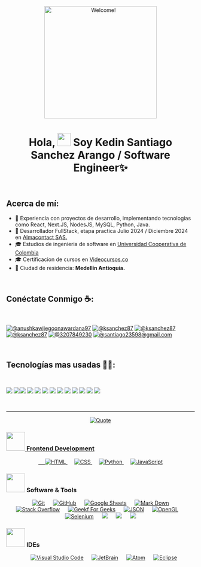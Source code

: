 <div align="center" width="50">

<img src="https://imgur.com/mQTO8GL.gif" alt="Welcome!" width="300"/>

</div>
<h1 align="center">Hola, <img src="https://media.giphy.com/media/hvRJCLFzcasrR4ia7z/giphy.gif" width="35"> Soy Kedin Santiago Sanchez Arango / Software Engineer✨</h1>
<br>

## Acerca de mí:

- 🏢 Experiencia con proyectos de desarrollo, implementando tecnologias como React, Next.JS, NodesJS, MySQL, Python, Java. 
- 🏢 Desarrollador FullStack, etapa practica Julio 2024 / Diciembre 2024 en [Almacontact SAS.](https://www.almacontact.com.co/es/)
- 🎓 Estudios de ingenieria de software en [Universidad Cooperativa de Colombia](https://ucc.edu.co/?srsltid=AfmBOopTQ4UtKe0Dd_5rU6guyWqy7--n9nUxxDVrVibESJDM6gCmfMTD)
- 🎓 Certificacion de cursos en [Videocursos.co](https://videocursos.co/)
- 🏡 Ciudad de residencia: **Medellín Antioquia.**

<br>

## Conéctate Conmigo ☕:

<br>

[![@anushkawijegoonawardana97](https://img.icons8.com/fluency/48/000000/instagram-new.png "@")](https://www.instagram.com/) [![@ksanchez87](https://img.icons8.com/fluency/48/000000/facebook.png "@ksanchez87")](https://www.facebook.com) [![@ksanchez87](https://img.icons8.com/fluency/48/000000/linkedin.png "@ksanchez87")](https://www.linkedin.com/in/santiago87/) [![@ksanchez87](https://img.icons8.com/fluency/48/000000/twitter-squared.png "@ksanchez87")](https://twitter.com) [![@3207849230](https://img.icons8.com/fluency/48/000000/phone-disconnected.png "@3207849230")](tel:3207849230) [![@santiago23598@gmail.com](https://img.icons8.com/fluency/48/000000/apple-mail.png "@santiago23598@gmail.com")](santiago23598@gmail.com)

<br>

## Tecnologías mas usadas 🧑‍💻:

<br>

<img src="https://img.icons8.com/color/48/000000/html-5--v1.png"/> <img src="https://img.icons8.com/color/48/000000/css3.png"/><img src="https://img.icons8.com/color/48/000000/javascript--v1.png"/> <img src="https://img.icons8.com/office/48/000000/react.png"/> <img src="https://img.icons8.com/color/48/000000/nextjs.png"/> <img src="https://img.icons8.com/color/48/000000/mysql-logo.png"/> <img src="https://img.icons8.com/color/48/000000/nodejs.png"/> <img src="https://img.icons8.com/color/48/000000/java-coffee-cup-logo--v1.png"/> <img src="https://img.icons8.com/color/48/000000/python.png"/> <img src="https://img.icons8.com/fluency/48/000000/wordpress.png"/> <img src="https://img.icons8.com/color/48/000000/unity.png"/> <img src="https://img.icons8.com/color/48/000000/bootstrap.png"/> <img src="https://img.icons8.com/color/48/000000/npm.png"/>

<br>

---

<p align = "center">
	<a href="https://github.com/piyushsuthar/github-readme-quotes"> <img alt = "Quote" src="https://quotes-github-readme.vercel.app/api?type=horizontal&theme=tokyonight&animation=grow_out_in&quoteCategory=programming">
</p>

### <picture> <img src = "https://github.com/7oSkaaa/7oSkaaa/blob/main/Images/Front_End.gif?raw=true" width = 50px>  </picture> Frontend Development
<p align="center"> 
  &emsp; 
  <a href="https://www.w3.org/html/" target="_blank"> 
   <img alt="HTML" src="https://img.shields.io/badge/HTML5%20-%23E34F26.svg?style=plastic&logo=html5&logoColor=white">
  </a>   
  &emsp;
  <a href="https://www.w3schools.com/css/" target="_blank">
    <img alt="CSS" src="https://img.shields.io/badge/CSS%20-%231572B6.svg?style=plastic&logo=css3&logoColor=white">
  </a> 
  &emsp;
  <a href="https://www.python.org" target="_blank">
    <img alt="Python" src="https://img.shields.io/badge/react-%2361DAFB.svg?style=plastic&logo=React&logoColor=black">
  </a>
  &emsp;
  <a href="https://developer.mozilla.org/en-US/docs/Web/JavaScript" target="_blank"> 
     <img alt="JavaScript" src="https://img.shields.io/badge/JavaScript%20-%23F7DF1E.svg?style=plastic&logo=javascript&logoColor=black">
   </a>
</p>

 ### <picture> <img src = "https://github.com/7oSkaaa/7oSkaaa/blob/main/Images/Software_Tools.gif?raw=true" width = 50px>  </picture> Software & Tools
 
<p align="center">
  &emsp;
    <a href="#"><img alt="Git" src="https://img.shields.io/badge/Git%20-%23F05033.svg?style=plastic&logo=git&logoColor=white"></a>
  &emsp;
    <a href="#"><img alt="GitHub" src="https://img.shields.io/badge/github-%23181717.svg?style=plastic&logo=github&logoColor=white"></a>
  &emsp;
    <a href="#"><img alt="Google Sheets" src="https://img.shields.io/badge/Google%20Sheets%20-%2334A853.svg?style=plastic&logo=google%20sheets&logoColor=white"></a>
  &emsp;
    <a href="#"><img alt="Mark Down" src="https://img.shields.io/badge/Markdown-000000?style=plastic&logo=markdown&logoColor=white"></a>
  &emsp;
    <a href="#"><img alt="Stack Overflow" src="https://img.shields.io/badge/-Stack%20Overflow-FE7A16?style=plastic&logo=stack-overflow&logoColor=white"></a>
  &emsp;
    <a href="#"><img alt="Geekf For Geeks" src="https://img.shields.io/badge/geeksforgeeks-%230F9D58.svg?style=plastic&logo=geeksforgeeks&logoColor=white"></a>
  &emsp;
    <a href="#"><img alt="JSON" img src="https://img.shields.io/badge/json-%23000000.svg?style=plastic&logo=json&logoColor=white"></a>
  &emsp;
    <a href="#"><img alt="OpenGL" src="https://img.shields.io/badge/opengl-%235586A4.svg?style=plastic&logo=opengl&logoColor=white"></a>
  &emsp;
    <a href="#"><img alt="Selenium" src="https://img.shields.io/badge/selenium-%2343B02A.svg?&style=plastic&logo=selenium&logoColor=white"></a>
    &emsp;
    <a href="#"><img src="https://img.shields.io/badge/latex-%23008080.svg?&style=plastic&logo=latex&logoColor=white" /></a>
    &emsp;
    <a href="#"><img src="https://img.shields.io/badge/django-%23092E20.svg?&style=plastic&logo=django&logoColor=white" /></a>
    &emsp;
    <a href="#"><img src="https://img.shields.io/badge/mysql-%234479A1.svg?&style=plastic&logo=mysql&logoColor=white"/></a>
</p>

 ### <picture> <img src = "https://github.com/7oSkaaa/7oSkaaa/blob/main/Images/IDEs.gif?raw=true" width = 50px>  </picture> IDEs
 
<p align="center">
  &emsp;
    <a href="#"><img alt="Visual Studio Code" src="https://img.shields.io/badge/Visual%20Studio%20Code-0078d7.svg?style=plastic&logo=visual-studio-code&logoColor=white"></a>
  &emsp;
    <a href="#"><img alt="JetBrain" src="https://img.shields.io/badge/jetbrains-%23000000.svg?style=plastic&logo=jetbrains&logoColor=white" /></a>
  &emsp;
    <a href="#"><img alt="Atom" src="https://img.shields.io/badge/atom-%2366595C.svg?&style=plastic&logo=atom&logoColor=white" /></a>
  &emsp;
    <a href="#"><img alt="Eclipse" src="https://img.shields.io/badge/eclipse%20ide-%232C2255.svg?&style=plastic&logo=eclipse%20ide&logoColor=white" /></a>
</p>
